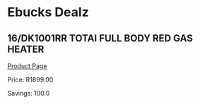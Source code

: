 
# Ebucks Dealz
## 16/DK1001RR TOTAI FULL BODY RED GAS HEATER
[Product Page](https://www.ebucks.com/web/shop/productSelected.do?prodId=1155333654&catId=1157551679)

Price: R1899.00

Savings: 100.0


	